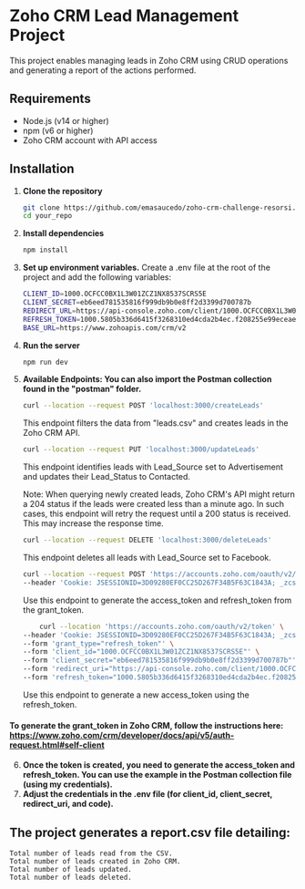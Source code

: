# Zoho CRM Lead Management Project

This project enables managing leads in Zoho CRM using CRUD operations and generating a report of the actions performed.

## Requirements

- Node.js (v14 or higher)
- npm (v6 or higher)
- Zoho CRM account with API access

## Installation

1. **Clone the repository**
   ```bash
   git clone https://github.com/emasaucedo/zoho-crm-challenge-resorsi.git
   cd your_repo

2. **Install dependencies**
    ```bash
    npm install

3. **Set up environment variables.** Create a .env file at the root of the project and add the following variables:
    ```bash
    CLIENT_ID=1000.OCFCC0BX1L3W01ZCZ1NX8537SCRS5E
    CLIENT_SECRET=eb6eed781535816f999db9b0e8ff2d3399d700787b
    REDIRECT_URL=https://api-console.zoho.com/client/1000.OCFCC0BX1L3W01ZCZ1NX8537SCRS5E
    REFRESH_TOKEN=1000.5805b336d6415f3268310ed4cda2b4ec.f208255e99eceae38ef46ce755d42070
    BASE_URL=https://www.zohoapis.com/crm/v2

4. **Run the server**
    ```bash
    npm run dev

5. **Available Endpoints: You can also import the Postman collection found in the "postman" folder.**
    ```bash
    curl --location --request POST 'localhost:3000/createLeads'
    ```
    This endpoint filters the data from "leads.csv" and creates leads in the Zoho CRM API.

    ```bash
    curl --location --request PUT 'localhost:3000/updateLeads'
    ```

    This endpoint identifies leads with Lead_Source set to Advertisement and updates their Lead_Status to Contacted.

    Note: When querying newly created leads, Zoho CRM's API might return a 204 status if the leads were created less than a minute ago. In such cases, this endpoint will retry the request until a 200 status is received. This may increase the response time.

    ```bash
    curl --location --request DELETE 'localhost:3000/deleteLeads'
    ```

    This endpoint deletes all leads with Lead_Source set to Facebook.

    ```bash
    curl --location --request POST 'https://accounts.zoho.com/oauth/v2/token?grant_type=authorization_code&client_id=1000.OCFCC0BX1L3W01ZCZ1NX8537SCRS5E&client_secret=eb6eed781535816f999db9b0e8ff2d3399d700787b&redirect_uri=https%3A%2F%2Fapi-console.zoho.com%2Fclient%2F1000.OCFCC0BX1L3W01ZCZ1NX8537SCRS5E&code=1000.6b6da7141a24fbeff39c35a8b681dbb6.5a9561fa5a34995625a229598fab5f92' \
    --header 'Cookie: JSESSIONID=3D09280EF0CC25D267F34B5F63C1843A; _zcsr_tmp=4c9d221f-6b35-4c1f-8bdc-ac50ad2421c4; iamcsr=4c9d221f-6b35-4c1f-8bdc-ac50ad2421c4; zalb_b266a5bf57=a711b6da0e6cbadb5e254290f114a026; zalb_e188bc05fe=4d6e62173a764ac5410d1192f41034cd'
    ```

    Use this endpoint to generate the access_token and refresh_token from the grant_token.

    ```bash
        curl --location 'https://accounts.zoho.com/oauth/v2/token' \
    --header 'Cookie: JSESSIONID=3D09280EF0CC25D267F34B5F63C1843A; _zcsr_tmp=4c9d221f-6b35-4c1f-8bdc-ac50ad2421c4; iamcsr=4c9d221f-6b35-4c1f-8bdc-ac50ad2421c4; zalb_b266a5bf57=a711b6da0e6cbadb5e254290f114a026; zalb_e188bc05fe=4d6e62173a764ac5410d1192f41034cd' \
    --form 'grant_type="refresh_token"' \
    --form 'client_id="1000.OCFCC0BX1L3W01ZCZ1NX8537SCRS5E"' \
    --form 'client_secret="eb6eed781535816f999db9b0e8ff2d3399d700787b"' \
    --form 'redirect_uri="https://api-console.zoho.com/client/1000.OCFCC0BX1L3W01ZCZ1NX8537SCRS5E"' \
    --form 'refresh_token="1000.5805b336d6415f3268310ed4cda2b4ec.f208255e99eceae38ef46ce755d42070"'
    ```

    Use this endpoint to generate a new access_token using the refresh_token.

#### To generate the grant_token in Zoho CRM, follow the instructions here: https://www.zoho.com/crm/developer/docs/api/v5/auth-request.html#self-client

6. **Once the token is created, you need to generate the access_token and refresh_token. You can use the example in the Postman collection file (using my credentials).**
7. **Adjust the credentials in the .env file (for client_id, client_secret, redirect_uri, and code).**

## The project generates a report.csv file detailing:
    Total number of leads read from the CSV.
    Total number of leads created in Zoho CRM.
    Total number of leads updated.
    Total number of leads deleted.
